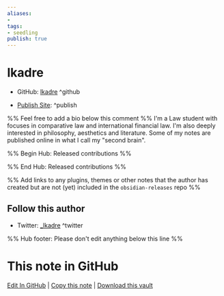 ```yaml
---
aliases:
- 
tags:
- seedling
publish: true
---
```


# lkadre

 - GitHub: [lkadre](https://github.com/lkadre) ^github
<!-- - Discord: `@` ^discord-->
<!-- - Website: <https://> ^website-->
 - [Publish Site](https://brain.lkadre.com/§+001+HOMEPAGE): ^publish

%% Feel free to add a bio below this comment %%
I'm a Law student with focuses in comparative law and international financial law. I'm also deeply interested in philosophy, aesthetics and literature. Some of my notes are published online in what I call my "second brain".

<!--## Author of-->


%% Begin Hub: Released contributions %%

<!--
### Plugins
-->

<!--
### Themes
-->

%% End Hub: Released contributions %%

%% Add links to any plugins, themes or other notes that the author has created but are not (yet) included in the `obsidian-releases` repo %%

<!--
### Unlisted plugins
-->

<!--
### Others
-->

<!--
## Sponsor this author
-->

<!-- - [[GitHub sponsors]]: [Sponsor @{{title}} on GitHub Sponsors](https://github.com/sponsors/{{title}}) ^github-sponsor-->
<!-- - [[Buy me a coffee]]: <https://> ^buy-me-a-coffee-->
<!-- - [[PayPal]]: <https://> ^paypal-->
<!-- - [[Patreon]]: <https://> ^patreon-->


## Follow this author

<!--- [[YouTube Channels|On YouTube]]: ^youtube -->
- Twitter: [_lkadre](https://twitter.com/_lkadre) ^twitter


%% Hub footer: Please don't edit anything below this line %%

# This note in GitHub

<span class="git-footer">[Edit In GitHub](https://github.dev/obsidian-community/obsidian-hub/blob/main/01%20-%20Community/People/lkadre.md "git-hub-edit-note") | [Copy this note](https://raw.githubusercontent.com/obsidian-community/obsidian-hub/main/01%20-%20Community/People/lkadre.md "git-hub-copy-note") | [Download this vault](https://github.com/obsidian-community/obsidian-hub/archive/refs/heads/main.zip "git-hub-download-vault") </span>
